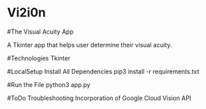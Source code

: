 # Vi2i0n
#The Visual Acuity App

A Tkinter app that helps user determine their visual acuity.


#Technologies
Tkinter


#LocalSetup
Install All Dependencies
pip3 install -r requirements.txt


#Run the File
python3 app.py


#ToDo
Troubleshooting
Incorporation of Google Cloud Vision API

